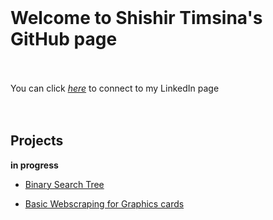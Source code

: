 <br>

# **Welcome to Shishir Timsina's GitHub page** <br><br>
You can click *[here][1]* to connect to my LinkedIn page<br><br>
<br>
## **Projects**

****in progress****

* [Binary Search Tree](https://github.com/sht99/BinarySearchTree)

* [Basic Webscraping for Graphics cards](https://github.com/sht99/Webscraping2)



[1]: <https://www.linkedin.com/in/shishir-timsina-03466018a>
